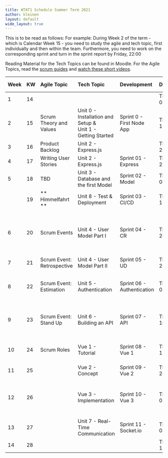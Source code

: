 ```yaml
---
title: WTAT1 Schedule Summer Term 2021
author: kleinen
layout: default
wide_layout: true
---
```


This is to be read as follows:
For example: During Week 2 of the term - which is Calendar Week 15 - you need to study the agile and tech topic, first individually and then within the team. Furthermore, you need to work on the corresponding sprint and turn in the sprint report by Friday, 22:00

Reading Material for the Tech Topics can be found in Moodle.
For the Agile Topics, read the [scrum guides](https://scrumguides.org/index.html) and [watch these short videos](https://www.scrumalliance.org/learn-about-scrum/scrum-elearning-series/).

| Week | KW  | Agile Topic                 | Tech Topic                                                     | Development                | Date           | Time            | Presentations/Class Meeting                                                                                |
|:---- |:--- |:--------------------------- |:-------------------------------------------------------------- |:-------------------------- |:-------------- |:--------------- |:---------------------------------------------------------------------------------------------------------- |
| 1    | 14  |                             |                                                                |                            | Thu 08/04/2021 | **9:45-11:15**  | Introduction to Class                                                                                      |
| 2    | 15  | Scrum Theory and Values     | Unit 0 - Installation and Setup  &<br>Unit 1 - Getting Started | Sprint 0 - First Node App  | Thu 15/04/2021 | **9:00-11:00**  | Project Idea Proposals, Fixation of Project Teams                                                          |
| 3    | 16  | Product Backlog             | Unit 2 - Express.js                                            |                            | Thu 22/04/2021 | **13:00-13:45** | Product Backlogs                                                                                           |
| 4    | 17  | Writing User Stories        | Unit 2 - Express.js                                            | Sprint 01 - Express        | Thu 29/04/2021 | 12:15           | ---                                                                                                        |
| 5    | 18  | TBD                         | Unit 3 - Database and the first Model                          | Sprint 02 - Model          | Thu 06/05/2021 | 12:15           | CI/CD Intro                                                                                                |
|      | 19  | ** Himmelfahrt **           | Unit 8 - Test & Deployment                                     | Sprint 03 - CI/CD          | Thu 13/05/2021 |                 | no class meeting                                                                                           |
| 6    | 20  | Scrum Events                | Unit 4 - User Model Part I                                     | Sprint 04 - CR             | Thu 20/05/2021 | 12:15           | React (Group 3 LN&KNLD) & Stateless Applications (DB&SI)  DA&DM (Group 2): Chatbots Group5 (KL&YS) Caching |
| 7    | 21  | Scrum  Event: Retrospective | Unit 4 - User Model Part II                                    | Sprint 05 - UD             | Thu 27/05/2021 | 12:15           | Retrospective                                                                                              |
| 8    | 22  | Scrum Event: Estimation     | Unit 5 - Authentication                                        | Sprint 06 - Authentication | Thu 03/06/2021 | 12:15           | Group 04 (FD&ED): CD Pipeline with Jira) , Group6 (HP MCS) SPA, Group 8(OB,FS): sentry.io                  |
| 9    | 23  | Scrum Event: Stand Up       | Unit 6 - Building an API                                       | Sprint 07 - API            | Thu 10/06/2021 | 12:15           | Group5(MS&NK): https/Zertifikate, Group 04 (MHH&NAH): Scrum mit Jira    |
| 10   | 24  | Scrum Roles                 | Vue 1 - Tutorial                                               | Sprint 08 - Vue 1          | Thu 17/06/2021 | 12:15           | FH &YH (Group2): Git Workflows (mit Videoaufzeichnung!), Vue Q&A                                                                                                    |
| 11   | 25  |                             | Vue 2 - Concept                                                | Sprint 09 - Vue 2          | Thu 24/06/2021 | 12:15           | Vue Q&A                                                                                                    |
| 12   | 26  |                             | Vue 3 - Implementation                                         | Sprint 10 - Vue 3          | Thu 01/07/2021 |                 | Group8(CF&NA) D3 oder Flutter,  Group7(DB&CI) TBD, Group7(CN&SA) JS Peculiarities, Group 6 (JW NL): Bots   |
| 13   | 27  |                             | Unit 7 - Real-Time Communication                               | Sprint 11 - Socket.io      | Thu 08/07/2021 | **09:00-15:30** | Exam                                                                                                       |
| 14   | 28  |                             |                                                                |                            | Thu 15/07/2021 |                 | Presentations & Retrospective                                                                              |
